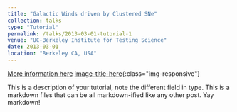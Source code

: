 ```yaml
---
title: "Galactic Winds driven by Clustered SNe"
collection: talks
type: "Tutorial"
permalink: /talks/2013-03-01-tutorial-1
venue: "UC-Berkeley Institute for Testing Science"
date: 2013-03-01
location: "Berkeley CA, USA"
---
```


[More information here](http://exampleurl.com)
[image-title-here](/images/500x300.png){:class="img-responsive"}


This is a description of your tutorial, note the different field in type. This is a markdown files that can be all markdown-ified like any other post. Yay markdown!
